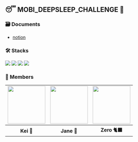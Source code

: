 ## 😴 MOBI_DEEPSLEEP_CHALLENGE 🥱

### 🗃️ Documents

- [notion](https://unleashed-globe-e09.notion.site/Deepsleep-Challenge-02deb34235be4f46a472873d865259f2?pvs=4)

### 🛠️ Stacks

<img src="https://img.shields.io/badge/typescript-3178C6?style=for-the-badge&logo=typescript&logoColor=white">
<img src="https://img.shields.io/badge/next.js-000000?style=for-the-badge&logo=next.js&logoColor=white">
<img src="https://img.shields.io/badge/mysql-4479A1?style=for-the-badge&logo=mysql&logoColor=white">
<img src="https://img.shields.io/badge/prismaORM-2D3748?style=for-the-badge&logo=prisma&logoColor=white">

### 👥 Members

<table>
  <tr>
    <td>
      <a href="https://github.com/yesoryeseul">
        <img src="https://avatars.githubusercontent.com/u/123865139?v=4" width="120px" height="120px"/>
      </a>
    </td>
    <td>
      <a href="https://github.com/JeongwooHam">
        <img src="https://avatars.githubusercontent.com/u/123251211?v=4" width="120px" height="120px"/>
      </a>
    </td>
    <td>
      <a href="https://github.com/Jihyeong00">
        <img src="https://avatars.githubusercontent.com/u/115636461?v=4" width="120px" height="120px"/>
      </a>
    </td>
  </tr>
  <tr>
    <th>
      Kei 👑
    </th>
    <th>
      Jane 👾
    </th>
    <th>
      Zero 🐈‍⬛
    </th>
  </tr>
</table>
